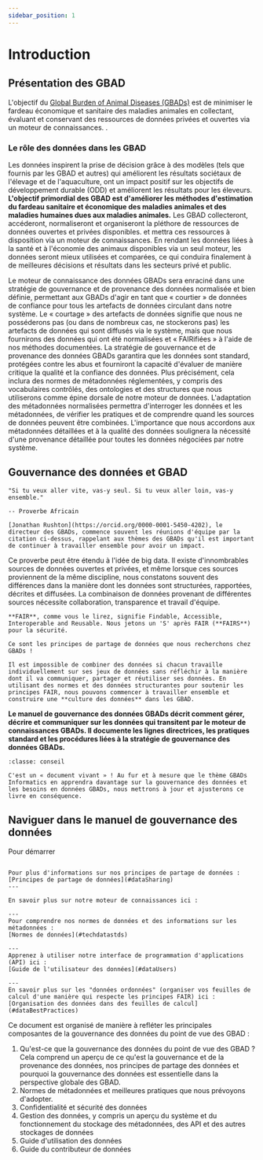 ```yaml
---
sidebar_position: 1
---
```


# Introduction

## Présentation des GBAD

L'objectif du [Global Burden of Animal Diseases (GBADs)](https://animalhealthmetrics.org/) est de minimiser le fardeau économique et sanitaire des maladies animales en collectant, évaluant et conservant des ressources de données privées et ouvertes via un moteur de connaissances. .

### Le rôle des données dans les GBAD

Les données inspirent la prise de décision grâce à des modèles (tels que fournis par les GBAD et autres) qui améliorent les résultats sociétaux de l'élevage et de l'aquaculture, ont un impact positif sur les objectifs de développement durable (ODD) et améliorent les résultats pour les éleveurs. **L'objectif primordial des GBAD est d'améliorer les méthodes d'estimation du fardeau sanitaire et économique des maladies animales et des maladies humaines dues aux maladies animales.** Les GBAD collecteront, accéderont, normaliseront et organiseront la pléthore de ressources de données ouvertes et privées disponibles. et mettra ces ressources à disposition via un moteur de connaissances. En rendant les données liées à la santé et à l'économie des animaux disponibles via un seul moteur, les données seront mieux utilisées et comparées, ce qui conduira finalement à de meilleures décisions et résultats dans les secteurs privé et public.

Le moteur de connaissance des données GBADs sera enraciné dans une stratégie de gouvernance et de provenance des données normalisée et bien définie, permettant aux GBADs d'agir en tant que « courtier » de données de confiance pour tous les artefacts de données circulant dans notre système. Le « courtage » des artefacts de données signifie que nous ne posséderons pas (ou dans de nombreux cas, ne stockerons pas) les artefacts de données qui sont diffusés via le système, mais que nous fournirons des données qui ont été normalisées et « FAIRifiées » à l'aide de nos méthodes documentées. La stratégie de gouvernance et de provenance des données GBADs garantira que les données sont standard, protégées contre les abus et fourniront la capacité d'évaluer de manière critique la qualité et la confiance des données. Plus précisément, cela inclura des normes de métadonnées réglementées, y compris des vocabulaires contrôlés, des ontologies et des structures que nous utiliserons comme épine dorsale de notre moteur de données. L'adaptation des métadonnées normalisées permettra d'interroger les données et les métadonnées, de vérifier les pratiques et de comprendre quand les sources de données peuvent être combinées. L'importance que nous accordons aux métadonnées détaillées et à la qualité des données soulignera la nécessité d'une provenance détaillée pour toutes les données négociées par notre système.

## Gouvernance des données et GBAD

```{épigraphe}
"Si tu veux aller vite, vas-y seul. Si tu veux aller loin, vas-y ensemble."

-- Proverbe Africain
```
```{marge}
[Jonathan Rushton](https://orcid.org/0000-0001-5450-4202), le directeur des GBADs, commence souvent les réunions d'équipe par la citation ci-dessus, rappelant aux thèmes des GBADs qu'il est important de continuer à travailler ensemble pour avoir un impact.
```

Ce proverbe peut être étendu à l'idée de big data. Il existe d'innombrables sources de données ouvertes et privées, et même lorsque ces sources proviennent de la même discipline, nous constatons souvent des différences dans la manière dont les données sont structurées, rapportées, décrites et diffusées. La combinaison de données provenant de différentes sources nécessite collaboration, transparence et travail d'équipe.

```{marge}
**FAIR**, comme vous le lirez, signifie Findable, Accessible, Interoperable and Reusable. Nous jetons un 'S' après FAIR (**FAIRS**) pour la sécurité.

Ce sont les principes de partage de données que nous recherchons chez GBADs !
```

```{avertissement} Aller de pair avec les données
Il est impossible de combiner des données si chacun travaille individuellement sur ses jeux de données sans réfléchir à la manière dont il va communiquer, partager et réutiliser ses données. En utilisant des normes et des données structurantes pour soutenir les principes FAIR, nous pouvons commencer à travailler ensemble et construire une **culture des données** dans les GBAD.
```

**Le manuel de gouvernance des données GBADs décrit comment gérer, décrire et communiquer sur les données qui transitent par le moteur de connaissances GBADs. Il documente les lignes directrices, les pratiques standard et les procédures liées à la stratégie de gouvernance des données GBADs.**


```{avertissement} Veuillez noter :
:classe: conseil

C'est un « document vivant » ! Au fur et à mesure que le thème GBADs Informatics en apprendra davantage sur la gouvernance des données et les besoins en données GBADs, nous mettrons à jour et ajusterons ce livre en conséquence.
```

## Naviguer dans le manuel de gouvernance des données

Pour démarrer

````{panneaux}

Pour plus d'informations sur nos principes de partage de données :
[Principes de partage de données](#dataSharing)
---

En savoir plus sur notre moteur de connaissances ici :

---
Pour comprendre nos normes de données et des informations sur les métadonnées :
[Normes de données](#techdatastds)

---
Apprenez à utiliser notre interface de programmation d'applications (API) ici :
[Guide de l'utilisateur des données](#dataUsers)

---
En savoir plus sur les "données ordonnées" (organiser vos feuilles de calcul d'une manière qui respecte les principes FAIR) ici :
[Organisation des données dans des feuilles de calcul](#dataBestPractices)

````

Ce document est organisé de manière à refléter les principales composantes de la gouvernance des données du point de vue des GBAD :

1. Qu'est-ce que la gouvernance des données du point de vue des GBAD ? Cela comprend un aperçu de ce qu'est la gouvernance et de la provenance des données, nos principes de partage des données et pourquoi la gouvernance des données est essentielle dans la perspective globale des GBAD.
2. Normes de métadonnées et meilleures pratiques que nous prévoyons d'adopter.
3. Confidentialité et sécurité des données
4. Gestion des données, y compris un aperçu du système et du fonctionnement du stockage des métadonnées, des API et des autres stockages de données
5. Guide d'utilisation des données
6. Guide du contributeur de données



